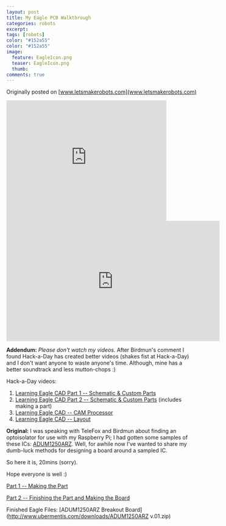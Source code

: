 ```yaml
---
layout: post
title: My Eagle PCB Walkthrough
categories: robots
excerpt:
tags: [robots]
color: "#152a55"
color: "#152a55"
image:
  feature: EagleIcon.png
  teaser: EagleIcon.png
  thumb:
comments: true
---
```


Originally posted on [www.letsmakerobots.com](www.letsmakerobots.com)

<div class="flex-video">
<iframe width="420" height="315" src="https://www.youtube.com/embed/XRlsNIxN5OQ" frameborder="0" allowfullscreen></iframe>
</div>
<div class="flex-video">
<iframe width="560" height="315" src="https://www.youtube.com/embed/gaMsikTaKiM" frameborder="0" allowfullscreen></iframe>
</div>

**Addendum:** _Please don't watch my videos._  After Birdmun's comment I found Hack-a-Day has created better videos (shakes fist at Hack-a-Day) and I don't want anyone to waste anyone's time.  Although, mine has a better soundtrack and less mutton-chops :)

Hack-a-Day videos:

1.  [Learning Eagle CAD Part 1 -- Schematic & Custom Parts](http://www.youtube.com/watch?feature=player_embedded&v=irE4oHB5fSc)
2.  [Learning Eagle CAD Part 2 -- Schematic & Custom Parts](http://www.youtube.com/watch?feature=player_embedded&v=ZIJ1tml7rVU) (includes making a part)
3.  [Learning Eagle CAD -- CAM Processor](http://www.youtube.com/watch?feature=player_embedded&v=yJQUImv-gq8)
4.  [Learning Eagle CAD -- Layout](http://www.youtube.com/watch?feature=player_embedded&v=s4-Ugi4y9lk)

**Original:** I was speaking with TeleFox and Birdmun about finding an optoisolator for use with my Raspberry Pi; I had gotten some samples of these ICs: [ADUM1250ARZ](http://www.analog.com/static/imported-files/data_sheets/ADUM1250_1251.pdf).  Well, for awhile now I've wanted to share my dumb-luck methods for designing a board around a sampled IC.

So here it is, 20mins (sorry).

Hope everyone is well :)

[Part 1 -- Making the Part](http://youtu.be/XRlsNIxN5OQ)

[Part 2 -- Finishing the Part and Making the Board](http://youtu.be/gaMsikTaKiM)

<span style="line-height: 1.231;">Finished Eagle Files:</span> [ADUM1250ARZ Breakout Board](http://www.ubermentis.com/downloads/ADUM1250ARZ v.01.zip)
